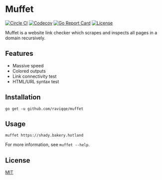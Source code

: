 # Muffet

[![Circle CI](https://img.shields.io/circleci/project/github/raviqqe/muffet.svg?style=flat-square)](https://circleci.com/gh/raviqqe/muffet)
[![Codecov](https://img.shields.io/codecov/c/github/raviqqe/muffet.svg?style=flat-square)](https://codecov.io/gh/raviqqe/muffet)
[![Go Report Card](https://goreportcard.com/badge/github.com/raviqqe/muffet?style=flat-square)](https://goreportcard.com/report/github.com/raviqqe/muffet)
[![License](https://img.shields.io/github/license/raviqqe/muffet.svg?style=flat-square)](LICENSE)

Muffet is a website link checker which scrapes and inspects all pages in a
domain recursively.

## Features

- Massive speed
- Colored outputs
- Link connectivity test
- HTML/URL syntax test

## Installation

```
go get -u github.com/raviqqe/muffet
```

## Usage

```
muffet https://shady.bakery.hotland
```

For more information, see `muffet --help`.

## License

[MIT](LICENSE)
